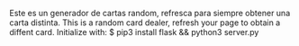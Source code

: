 Este es un generador de cartas random, refresca para siempre obtener una carta distinta.
This is a random card dealer, refresh your page to obtain a diffent card.
Initialize with:
$ pip3 install flask && python3 server.py
